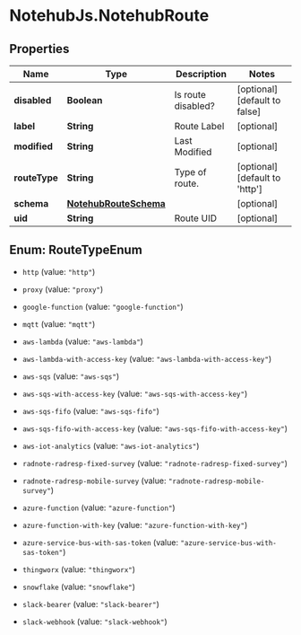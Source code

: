 # NotehubJs.NotehubRoute

## Properties

| Name          | Type                                            | Description        | Notes                                  |
| ------------- | ----------------------------------------------- | ------------------ | -------------------------------------- |
| **disabled**  | **Boolean**                                     | Is route disabled? | [optional] [default to false]          |
| **label**     | **String**                                      | Route Label        | [optional]                             |
| **modified**  | **String**                                      | Last Modified      | [optional]                             |
| **routeType** | **String**                                      | Type of route.     | [optional] [default to &#39;http&#39;] |
| **schema**    | [**NotehubRouteSchema**](NotehubRouteSchema.md) |                    | [optional]                             |
| **uid**       | **String**                                      | Route UID          | [optional]                             |

## Enum: RouteTypeEnum

- `http` (value: `"http"`)

- `proxy` (value: `"proxy"`)

- `google-function` (value: `"google-function"`)

- `mqtt` (value: `"mqtt"`)

- `aws-lambda` (value: `"aws-lambda"`)

- `aws-lambda-with-access-key` (value: `"aws-lambda-with-access-key"`)

- `aws-sqs` (value: `"aws-sqs"`)

- `aws-sqs-with-access-key` (value: `"aws-sqs-with-access-key"`)

- `aws-sqs-fifo` (value: `"aws-sqs-fifo"`)

- `aws-sqs-fifo-with-access-key` (value: `"aws-sqs-fifo-with-access-key"`)

- `aws-iot-analytics` (value: `"aws-iot-analytics"`)

- `radnote-radresp-fixed-survey` (value: `"radnote-radresp-fixed-survey"`)

- `radnote-radresp-mobile-survey` (value: `"radnote-radresp-mobile-survey"`)

- `azure-function` (value: `"azure-function"`)

- `azure-function-with-key` (value: `"azure-function-with-key"`)

- `azure-service-bus-with-sas-token` (value: `"azure-service-bus-with-sas-token"`)

- `thingworx` (value: `"thingworx"`)

- `snowflake` (value: `"snowflake"`)

- `slack-bearer` (value: `"slack-bearer"`)

- `slack-webhook` (value: `"slack-webhook"`)
